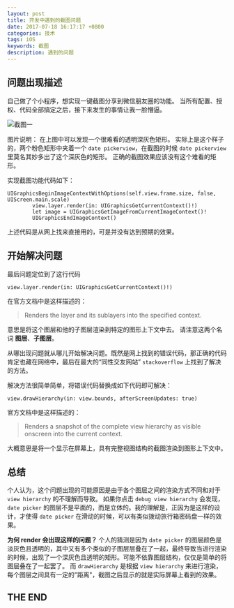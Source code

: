 ```yaml
---
layout: post
title: 开发中遇到的截图问题
date: 2017-07-18 16:17:17 +0800
categories: 技术
tags: iOS
keywords: 截图
description: 遇到的问题
---
```


## 问题出现描述

自己做了个小程序，想实现一键截图分享到微信朋友圈的功能。
当所有配置、授权、代码全部搞定之后，接下来发生的事情让我一脸懵逼。

![截图一](http://wx3.sinaimg.cn/small/a73cca61gy1fho4n3eycpj208c09mmxy.jpg)

图片说明：
在上图中可以发现一个很难看的透明深灰色矩形。
实际上是这个样子的，两个粉色矩形中夹着一个 `date pickerview`，在截图的时候 `date pickerview` 里莫名其妙多出了这个深灰色的矩形。
正确的截图效果应该没有这个难看的矩形。

实现截图功能代码如下：
```
UIGraphicsBeginImageContextWithOptions(self.view.frame.size, false, UIScreen.main.scale)
        view.layer.render(in: UIGraphicsGetCurrentContext()!)
        let image = UIGraphicsGetImageFromCurrentImageContext()!
        UIGraphicsEndImageContext()
```
上述代码是从网上找来直接用的，可是并没有达到预期的效果。

## 开始解决问题

最后问题定位到了这行代码
```
view.layer.render(in: UIGraphicsGetCurrentContext()!)
```

在官方文档中是这样描述的：
>Renders the layer and its sublayers into the specified context.

意思是将这个图层和他的子图层渲染到特定的图形上下文中去。
请注意这两个名词  **图层**、**子图层**。

从哪出现问题就从哪儿开始解决问题。既然是网上找到的错误代码，那正确的代码肯定也藏在网络中，最后在最大的“同性交友网站” `stackoverflow` 上找到了解决的方法。

解决方法很简单简单，将错误代码替换成如下代码即可解决：
```
view.drawHierarchy(in: view.bounds, afterScreenUpdates: true)
```

官方文档中是这样描述的：
>Renders a snapshot of the complete view hierarchy as visible onscreen into the current context.

大概意思是将一个显示在屏幕上，具有完整视图结构的截图渲染到图形上下文中。

## 总结
个人认为，这个问题出现的可能原因是由于各个图层之间的渲染方式不同和对于 `view hierarchy` 的不理解而导致。
如果你点击 `debug view hierarchy` 会发现，`date picker` 的图层不是平面的，而是立体的。我的理解是，正因为是这样的设计，才使得 `date picker` 在滑动的时候，可以有类似拨动旅行箱密码盘一样的效果。

**为何 render 会出现这样的问题？**
个人的猜测是因为 `date picker` 的图层颜色是淡灰色且透明的，其中又有多个类似的子图层层叠在了一起，最终导致当进行渲染的时候，出现了一个深灰色且透明的矩形。可能不依靠图层结构，仅仅是简单的将图层叠在了一起罢了。
而 `drawHierarchy` 是根据 `view hierarchy` 来进行渲染，每个图层之间具有一定的"距离"，截图之后显示的就是实际屏幕上看到的效果。








## THE END







